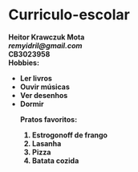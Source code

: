# Curriculo-escolar
</head>

<title>Meus dados</title>

<body>
<b>Heitor Krawczuk Mota<b><br> 
<i>remyidril@gmail.com</i><br>
CB3023958<br>
Hobbies:<br>
<ul>
<li>Ler livros</li>
<li>Ouvir músicas</li>
<li>Ver desenhos</li>
<li>Dormir</li>

Pratos favoritos:<br>
<ol>
<li>Estrogonoff de frango</li>
<li>Lasanha</li>
<li>Pizza</li>
<li>Batata cozida</li>
</ol>
</body>
